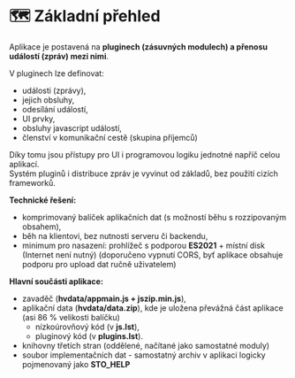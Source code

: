 # 🗺️ Základní přehled

Aplikace je postavená na **pluginech (zásuvných modulech) a přenosu událostí (zpráv) mezi nimi**.

V pluginech lze definovat:

- události (zprávy),
- jejich obsluhy,
- odesílání událostí,
- UI prvky,
- obsluhy javascript událostí,
- členství v komunikační cestě (skupina příjemců)

Díky tomu jsou přístupy pro UI i programovou logiku jednotné napříč celou aplikací.  
Systém pluginů i distribuce zpráv je vyvinut od základů, bez použití cizích frameworků.  

**Technické řešení:**

- komprimovaný balíček aplikačních dat (s možností běhu s rozzipovaným obsahem),
- běh na klientovi, bez nutnosti serveru či backendu,
- minimum pro nasazení: prohlížeč s podporou **ES2021** + místní disk (Internet není nutný) (doporučeno vypnutí CORS, byť aplikace obsahuje podporu pro upload dat ručně uživatelem)

**Hlavní součásti aplikace:**

- zavaděč (**hvdata/appmain.js + jszip.min.js**),
- aplikační data (**hvdata/data.zip**), kde je uložena převážná část aplikace (asi 86 % velikosti balíčku)
  - nízkoúrovňový kód (v **js.lst**),
  - pluginový kód (v **plugins.lst**).
- knihovny třetích stran (oddělené, načítané jako samostatné moduly)
- soubor implementačních dat - samostatný archiv v aplikaci logicky pojmenovaný jako **STO_HELP**

